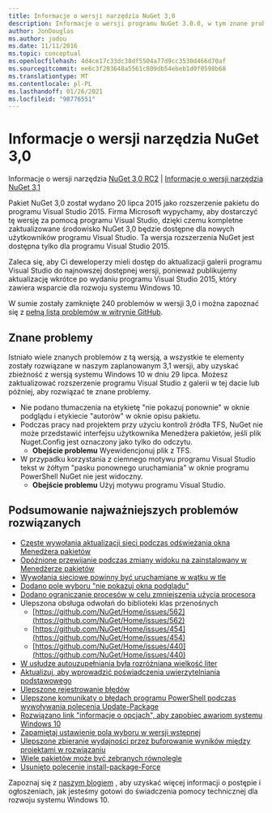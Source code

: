 ```yaml
---
title: Informacje o wersji narzędzia NuGet 3,0
description: Informacje o wersji programu NuGet 3.0.0, w tym znane problemy, poprawki błędów, dodane funkcje i DCR.
author: JonDouglas
ms.author: jodou
ms.date: 11/11/2016
ms.topic: conceptual
ms.openlocfilehash: 4d4ce17c33dc38df5504a77d9cc3530d466d70af
ms.sourcegitcommit: ee6c3f203648a5561c809db54ebeb1d0f0598b68
ms.translationtype: MT
ms.contentlocale: pl-PL
ms.lasthandoff: 01/26/2021
ms.locfileid: "98776551"
---
```

# <a name="nuget-30-release-notes"></a>Informacje o wersji narzędzia NuGet 3,0

Informacje o wersji narzędzia [NuGet 3,0 RC2](../release-notes/nuget-3.0-RC2.md)  |  [Informacje o wersji narzędzia NuGet 3,1](../release-notes/nuget-3.1.md)

Pakiet NuGet 3,0 został wydano 20 lipca 2015 jako rozszerzenie pakietu do programu Visual Studio 2015. Firma Microsoft wypychamy, aby dostarczyć tę wersję za pomocą programu Visual Studio, dzięki czemu kompletne zaktualizowane środowisko NuGet 3,0 będzie dostępne dla nowych użytkowników programu Visual Studio. Ta wersja rozszerzenia NuGet jest dostępna tylko dla programu Visual Studio 2015.

Zaleca się, aby Ci deweloperzy mieli dostęp do aktualizacji galerii programu Visual Studio do najnowszej dostępnej wersji, ponieważ publikujemy aktualizację wkrótce po wydaniu programu Visual Studio 2015, który zawiera wsparcie dla rozwoju systemu Windows 10.

W sumie zostały zamknięte 240 problemów w wersji 3,0 i można zapoznać się z [pełną listą problemów w witrynie GitHub](https://github.com/NuGet/Home/issues?q=milestone%3A3.0.0-RTM+is%3Aclosed).

## <a name="known-issues"></a>Znane problemy

Istniało wiele znanych problemów z tą wersją, a wszystkie te elementy zostały rozwiązane w naszym zaplanowanym 3,1 wersji, aby uzyskać zbieżność z wersją systemu Windows 10 w dniu 29 lipca.  Możesz zaktualizować rozszerzenie programu Visual Studio z galerii w tej dacie lub później, aby rozwiązać te znane problemy.

*  Nie podano tłumaczenia na etykietę "nie pokazuj ponownie" w oknie podglądu i etykiecie "autorów" w oknie opisu pakietu.
*  Podczas pracy nad projektem przy użyciu kontroli źródła TFS, NuGet nie może przedstawić interfejsu użytkownika Menedżera pakietów, jeśli plik Nuget.Config jest oznaczony jako tylko do odczytu.
   * **Obejście problemu** Wyewidencjonuj plik z TFS.
*  W przypadku korzystania z ciemnego motywu programu Visual Studio tekst w żółtym "pasku ponownego uruchamiania" w oknie programu PowerShell NuGet nie jest widoczny.
   * **Obejście problemu** Użyj motywu programu Visual Studio.


## <a name="summary-of-top-issues-resolved"></a>Podsumowanie najważniejszych problemów rozwiązanych

* [Częste wywołania aktualizacji sieci podczas odświeżania okna Menedżera pakietów](https://github.com/NuGet/Home/issues/515)
* [Opóźnione przewijanie podczas zmiany widoku na zainstalowany w Menedżerze pakietów](https://github.com/NuGet/Home/issues/519)
* [Wywołania sieciowe powinny być uruchamiane w wątku w tle](https://github.com/NuGet/Home/issues/516)
* [Dodano pole wyboru "nie pokazuj okna podglądu"](https://github.com/NuGet/Home/issues/566)
* [Dodano ograniczanie procesów w celu zmniejszenia użycia procesora](https://github.com/NuGet/Home/issues/356)
* Ulepszona obsługa odwołań do biblioteki klas przenośnych
    * [https://github.com/NuGet/Home/issues/562](https://github.com/NuGet/Home/issues/562)
    * [https://github.com/NuGet/Home/issues/454](https://github.com/NuGet/Home/issues/454)
    * [https://github.com/NuGet/Home/issues/440](https://github.com/NuGet/Home/issues/440)
* [W usłudze autouzupełniania była rozróżniana wielkość liter](https://github.com/NuGet/Home/issues/198)
* [Aktualizuj, aby wprowadzić poświadczenia uwierzytelniania podstawowego](https://github.com/NuGet/Home/issues/456)
* [Ulepszone rejestrowanie błędów](https://github.com/NuGet/Home/issues/407)
* [Ulepszone komunikaty o błędach programu PowerShell podczas wywoływania polecenia Update-Package](https://github.com/NuGet/Home/issues/5)
* [Rozwiązano link "informacje o opcjach", aby zapobiec awariom systemu Windows 10](https://github.com/NuGet/Home/issues/822)
* [Zapamiętaj ustawienie pola wyboru w wersji wstępnej](https://github.com/NuGet/Home/issues/732)
* [Ulepszone zbieranie wydajności przez buforowanie wyników między projektami w rozwiązaniu](https://github.com/NuGet/Home/issues/721)
* [Wiele pakietów może być zebranych równolegle](https://github.com/NuGet/Home/issues/713)
* [Usunięto polecenie install-package-Force](https://github.com/NuGet/Home/issues/697)

Zapoznaj się z [naszym blogiem](http://blog.nuget.org) , aby uzyskać więcej informacji o postępie i ogłoszeniach, jak jesteśmy gotowi do świadczenia pomocy technicznej dla rozwoju systemu Windows 10.